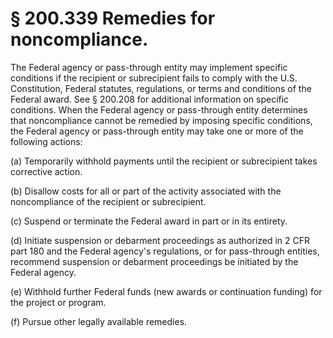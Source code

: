 # § 200.339   Remedies for noncompliance.

The Federal agency or pass-through entity may implement specific conditions if the recipient or subrecipient fails to comply with the U.S. Constitution, Federal statutes, regulations, or terms and conditions of the Federal award. See § 200.208 for additional information on specific conditions. When the Federal agency or pass-through entity determines that noncompliance cannot be remedied by imposing specific conditions, the Federal agency or pass-through entity may take one or more of the following actions:


(a) Temporarily withhold payments until the recipient or subrecipient takes corrective action.


(b) Disallow costs for all or part of the activity associated with the noncompliance of the recipient or subrecipient.


(c) Suspend or terminate the Federal award in part or in its entirety.


(d) Initiate suspension or debarment proceedings as authorized in 2 CFR part 180 and the Federal agency's regulations, or for pass-through entities, recommend suspension or debarment proceedings be initiated by the Federal agency.


(e) Withhold further Federal funds (new awards or continuation funding) for the project or program.


(f) Pursue other legally available remedies.







